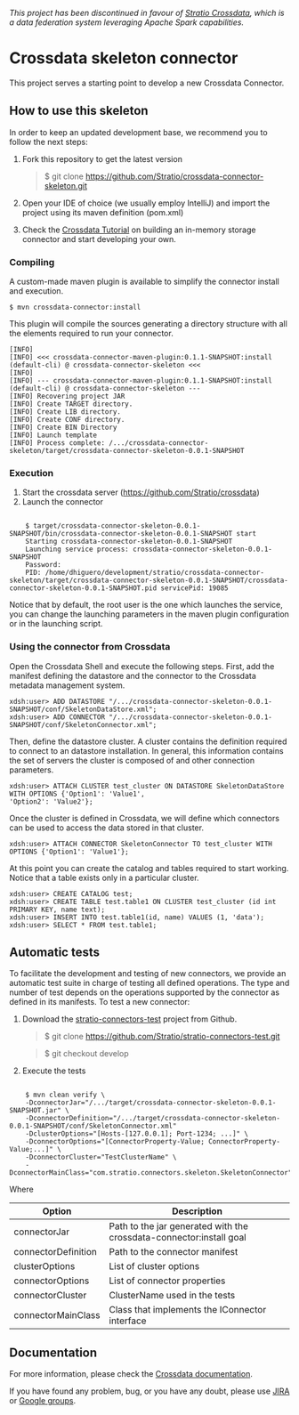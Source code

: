 
*This project has been discontinued in favour of [Stratio Crossdata](https://github.com/Stratio/Crossdata), which is a data federation system leveraging Apache Spark capabilities.*

Crossdata skeleton connector
============================

This project serves a starting point to develop a new Crossdata Connector.

## How to use this skeleton ##

In order to keep an updated development base, we recommend you to follow the next steps:

 1. Fork this repository to get the latest version
 
    > $ git clone https://github.com/Stratio/crossdata-connector-skeleton.git
 
 2. Open your IDE of choice (we usually employ IntelliJ) and import the project using its maven definition (pom.xml)
 3. Check the [Crossdata Tutorial](https://github.com/Stratio/crossdata/_doc/InMemory-Connector-Development-Tutorial.md)
  on building
  an in-memory storage connector and start developing your own.
 
### Compiling ###

A custom-made maven plugin is available to simplify the connector install and execution.
 
    $ mvn crossdata-connector:install
 
This plugin will compile the sources generating a directory structure with all the elements required to run 
your connector.

    [INFO] 
    [INFO] <<< crossdata-connector-maven-plugin:0.1.1-SNAPSHOT:install (default-cli) @ crossdata-connector-skeleton <<<
    [INFO] 
    [INFO] --- crossdata-connector-maven-plugin:0.1.1-SNAPSHOT:install (default-cli) @ crossdata-connector-skeleton ---
    [INFO] Recovering project JAR
    [INFO] Create TARGET directory.
    [INFO] Create LIB directory.
    [INFO] Create CONF directory.
    [INFO] Create BIN Directory
    [INFO] Launch template
    [INFO] Process complete: /.../crossdata-connector-skeleton/target/crossdata-connector-skeleton-0.0.1-SNAPSHOT

### Execution ###

 1. Start the crossdata server (https://github.com/Stratio/crossdata)
 2. Launch the connector

```

    $ target/crossdata-connector-skeleton-0.0.1-SNAPSHOT/bin/crossdata-connector-skeleton-0.0.1-SNAPSHOT start
    Starting crossdata-connector-skeleton-0.0.1-SNAPSHOT
    Launching service process: crossdata-connector-skeleton-0.0.1-SNAPSHOT
    Password: 
    PID: /home/dhiguero/development/stratio/crossdata-connector-skeleton/target/crossdata-connector-skeleton-0.0.1-SNAPSHOT/crossdata-connector-skeleton-0.0.1-SNAPSHOT.pid servicePid: 19085
```

   Notice that by default, the root user is the one which launches the service, 
   you can change the launching parameters in the maven plugin configuration or in the launching script.

### Using the connector from Crossdata ###

 Open the Crossdata Shell and execute the following steps. First, add the manifest defining the datastore and 
 the connector to the Crossdata metadata management system.
 

    xdsh:user> ADD DATASTORE "/.../crossdata-connector-skeleton-0.0.1-SNAPSHOT/conf/SkeletonDataStore.xml";
    xdsh:user> ADD CONNECTOR "/.../crossdata-connector-skeleton-0.0.1-SNAPSHOT/conf/SkeletonConnector.xml";

 Then, define the datastore cluster. A cluster contains the definition required to connect to an datastore 
 installation. In general, this information contains the set of servers the cluster is composed of and other 
 connection parameters. 


    xdsh:user> ATTACH CLUSTER test_cluster ON DATASTORE SkeletonDataStore WITH OPTIONS {'Option1': 'Value1', 
    'Option2': 'Value2'};


 Once the cluster is defined in Crossdata, we will define which connectors can be used to access the data stored in 
 that cluster.
 
    xdsh:user> ATTACH CONNECTOR SkeletonConnector TO test_cluster WITH OPTIONS {'Option1': 'Value1'};


 At this point you can create the catalog and tables required to start working. Notice that a table exists only in a 
 particular cluster.

    xdsh:user> CREATE CATALOG test;
    xdsh:user> CREATE TABLE test.table1 ON CLUSTER test_cluster (id int PRIMARY KEY, name text);
    xdsh:user> INSERT INTO test.table1(id, name) VALUES (1, 'data');
    xdsh:user> SELECT * FROM test.table1;


## Automatic tests ##

   To facilitate the development and testing of new connectors, we provide an automatic test suite in charge of 
   testing all defined operations. The type and number of test depends on the operations supported by the connector 
   as defined in its manifests. To test a new connector:
   
 1. Download the [stratio-connectors-test](https://github.com/Stratio/stratio-connectors-test/) project from Github.
 
    > $ git clone https://github.com/Stratio/stratio-connectors-test.git
    
    
    > $ git checkout develop
    
 2. Execute the tests

```

    $ mvn clean verify \
    -DconnectorJar="/.../target/crossdata-connector-skeleton-0.0.1-SNAPSHOT.jar" \
    -DconnectorDefinition="/.../target/crossdata-connector-skeleton-0.0.1-SNAPSHOT/conf/SkeletonConnector.xml"
    -DclusterOptions="[Hosts-[127.0.0.1]; Port-1234; ...]" \
    -DconnectorOptions="[ConnectorProperty-Value; ConnectorProperty-Value;...]" \
    -DconnectorCluster="TestClusterName" \
    -DconnectorMainClass="com.stratio.connectors.skeleton.SkeletonConnector"
```
    
 Where


| Option | Description |
|--------|------------|
| connectorJar | Path to the jar generated with the crossdata-connector:install goal |
| connectorDefinition | Path to the connector manifest |
| clusterOptions | List of cluster options |
| connectorOptions| List of connector properties |
| connectorCluster | ClusterName used in the tests |
| connectorMainClass | Class that implements the IConnector interface |


## Documentation ##

   For more information, please check the [Crossdata documentation](https://github.com/Stratio/crossdata).
   
   If you have found any problem, bug, or you have any doubt, please use [JIRA](https://crossdata.atlassian.net/) or [Google groups](https://groups.google.com/d/forum/crossdata-users). 
